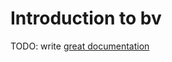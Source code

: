 # Introduction to bv

TODO: write [great documentation](http://jacobian.org/writing/what-to-write/)
